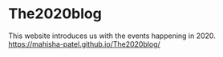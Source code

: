# The2020blog
This website introduces us with the events happening in 2020.
https://mahisha-patel.github.io/The2020blog/
